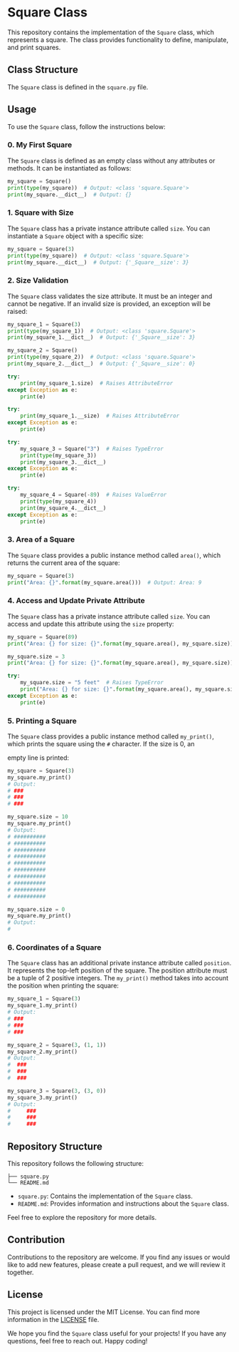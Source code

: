 # Square Class

This repository contains the implementation of the `Square` class, which represents a square. The class provides functionality to define, manipulate, and print squares.

## Class Structure

The `Square` class is defined in the `square.py` file.

## Usage

To use the `Square` class, follow the instructions below:

### 0. My First Square

The `Square` class is defined as an empty class without any attributes or methods. It can be instantiated as follows:

```python
my_square = Square()
print(type(my_square))  # Output: <class 'square.Square'>
print(my_square.__dict__)  # Output: {}
```

### 1. Square with Size

The `Square` class has a private instance attribute called `size`. You can instantiate a `Square` object with a specific size:

```python
my_square = Square(3)
print(type(my_square))  # Output: <class 'square.Square'>
print(my_square.__dict__)  # Output: {'_Square__size': 3}
```

### 2. Size Validation

The `Square` class validates the size attribute. It must be an integer and cannot be negative. If an invalid size is provided, an exception will be raised:

```python
my_square_1 = Square(3)
print(type(my_square_1))  # Output: <class 'square.Square'>
print(my_square_1.__dict__)  # Output: {'_Square__size': 3}

my_square_2 = Square()
print(type(my_square_2))  # Output: <class 'square.Square'>
print(my_square_2.__dict__)  # Output: {'_Square__size': 0}

try:
    print(my_square_1.size)  # Raises AttributeError
except Exception as e:
    print(e)

try:
    print(my_square_1.__size)  # Raises AttributeError
except Exception as e:
    print(e)

try:
    my_square_3 = Square("3")  # Raises TypeError
    print(type(my_square_3))
    print(my_square_3.__dict__)
except Exception as e:
    print(e)

try:
    my_square_4 = Square(-89)  # Raises ValueError
    print(type(my_square_4))
    print(my_square_4.__dict__)
except Exception as e:
    print(e)
```

### 3. Area of a Square

The `Square` class provides a public instance method called `area()`, which returns the current area of the square:

```python
my_square = Square(3)
print("Area: {}".format(my_square.area()))  # Output: Area: 9
```

### 4. Access and Update Private Attribute

The `Square` class has a private instance attribute called `size`. You can access and update this attribute using the `size` property:

```python
my_square = Square(89)
print("Area: {} for size: {}".format(my_square.area(), my_square.size))  # Output: Area: 7921 for size: 89

my_square.size = 3
print("Area: {} for size: {}".format(my_square.area(), my_square.size))  # Output: Area: 9 for size: 3

try:
    my_square.size = "5 feet"  # Raises TypeError
    print("Area: {} for size: {}".format(my_square.area(), my_square.size))
except Exception as e:
    print(e)
```

### 5. Printing a Square

The `Square` class provides a public instance method called `my_print()`, which prints the square using the `#` character. If the size is 0, an

 empty line is printed:

```python
my_square = Square(3)
my_square.my_print()
# Output:
# ###
# ###
# ###

my_square.size = 10
my_square.my_print()
# Output:
# ##########
# ##########
# ##########
# ##########
# ##########
# ##########
# ##########
# ##########
# ##########
# ##########

my_square.size = 0
my_square.my_print()
# Output:
#
```

### 6. Coordinates of a Square

The `Square` class has an additional private instance attribute called `position`. It represents the top-left position of the square. The position attribute must be a tuple of 2 positive integers. The `my_print()` method takes into account the position when printing the square:

```python
my_square_1 = Square(3)
my_square_1.my_print()
# Output:
# ###
# ###
# ###

my_square_2 = Square(3, (1, 1))
my_square_2.my_print()
# Output:
#  ###
#  ###
#  ###

my_square_3 = Square(3, (3, 0))
my_square_3.my_print()
# Output:
#     ###
#     ###
#     ###
```

## Repository Structure

This repository follows the following structure:

```
├── square.py
└── README.md
```

- `square.py`: Contains the implementation of the `Square` class.
- `README.md`: Provides information and instructions about the `Square` class.

Feel free to explore the repository for more details.

## Contribution

Contributions to the repository are welcome. If you find any issues or would like to add new features, please create a pull request, and we will review it together.

## License

This project is licensed under the MIT License. You can find more information in the [LICENSE](https://github.com/your-username/your-repo/blob/main/LICENSE) file.

We hope you find the `Square` class useful for your projects! If you have any questions, feel free to reach out. Happy coding!